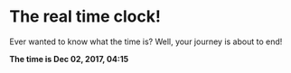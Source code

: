 # The real time clock!

Ever wanted to know what the time is? Well, your journey is about to end!

**The time is Dec 02, 2017, 04:15**